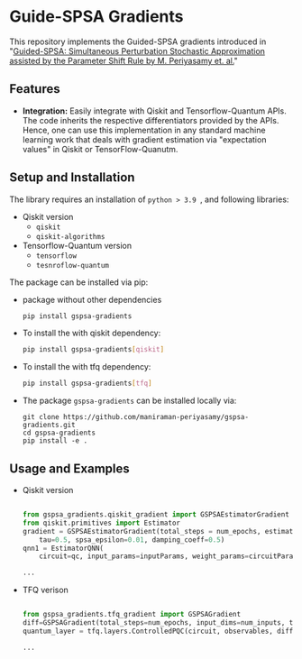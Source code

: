 # Guide-SPSA Gradients

This repository implements the Guided-SPSA gradients introduced in "[Guided-SPSA: Simultaneous Perturbation Stochastic Approximation assisted by the Parameter Shift Rule by M. Periyasamy et. al.](https://arxiv.org/abs/2404.15751)"

## Features

- **Integration:** Easily integrate with Qiskit and Tensorflow-Quantum APIs. The code inherits the respective differentiators provided by the APIs. Hence, one can use this implementation in any standard machine learning work that deals with gradient estimation via "expectation values" in Qiskit or TensorFlow-Quanutm.

## Setup and Installation

The library requires an installation of `python > 3.9 `, and following libraries:
- Qiskit version
    - `qiskit`
    - `qiskit-algorithms`
- Tensorflow-Quantum version
    - `tensorflow`
    - `tesnroflow-quantum`

The package can be installed via pip:
- package without other dependencies
    ```bash
    pip install gspsa-gradients
    ```

- To install the with qiskit dependency:

    ```bash
    pip install gspsa-gradients[qiskit]
    ```
- To install the with tfq dependency:

    ```bash
    pip install gspsa-gradients[tfq]
    ```

- The package `gspsa-gradients` can be installed locally via:
    ```
    git clone https://github.com/maniraman-periyasamy/gspsa-gradients.git
    cd gspsa-gradients
    pip install -e .
    ```

## Usage and Examples

- Qiskit version
    ```python
    
    from gspsa_gradients.qiskit_gradient import GSPSAEstimatorGradient
    from qiskit.primitives import Estimator
    gradient = GSPSAEstimatorGradient(total_steps = num_epochs, estimator=Estimator(), num_observables = len(observables), 
        tau=0.5, spsa_epsilon=0.01, damping_coeff=0.5)
    qnn1 = EstimatorQNN(
        circuit=qc, input_params=inputParams, weight_params=circuitParams, observables=observables, gradient=gradient, input_gradients=False)

    ...
    
    ```
- TFQ verison
    ```python

    from gspsa_gradients.tfq_gradient import GSPSAGradient
    diff=GSPSAGradient(total_steps=num_epochs, input_dims=num_inputs, tau=0.5, spsa_epsilon=0.01, damping_coeff=0.5)
    quantum_layer = tfq.layers.ControlledPQC(circuit, observables, differentiator=diff, repetitions=1024) # make repitions to 0 for exact expectation value estimation 

    ...
    ```
